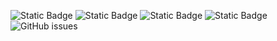 ![Static Badge](https://img.shields.io/badge/blacklists-61-000000) ![Static Badge](https://img.shields.io/badge/blacklisted-2989405-cc0000) ![Static Badge](https://img.shields.io/badge/whitelisted-2254-00CC00) ![Static Badge](https://img.shields.io/badge/streaming_blacklist-28107-000000) ![GitHub issues](https://img.shields.io/github/issues/fabriziosalmi/blacklists)
